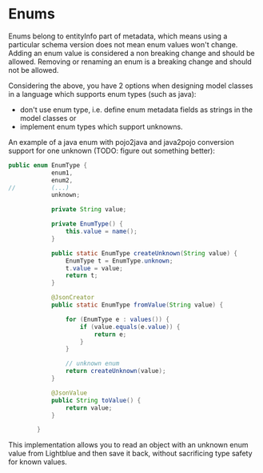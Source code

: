 # Enums

Enums belong to entityInfo part of metadata, which means using a particular schema version does not mean enum values won't change. Adding an enum value is considered a non breaking change and should be allowed. Removing or renaming an enum is a breaking change and should not be allowed.

Considering the above, you have 2 options when designing model classes in a language which supports enum types (such as java):
* don't use enum type, i.e. define enum metadata fields as strings in the model classes or
* implement enum types which support unknowns.

An example of a java enum with pojo2java and java2pojo conversion support for one unknown (TODO: figure out something better):

```java
public enum EnumType {
            enum1,
            enum2,
//          (...)
            unknown;

            private String value;

            private EnumType() {
                this.value = name();
            }

            public static EnumType createUnknown(String value) {
                EnumType t = EnumType.unknown;
                t.value = value;
                return t;
            }

            @JsonCreator
            public static EnumType fromValue(String value) {

                for (EnumType e : values()) {
                    if (value.equals(e.value)) {
                        return e;
                    }
                }

                // unknown enum
                return createUnknown(value);
            }

            @JsonValue
            public String toValue() {
                return value;
            }

        }
```

This implementation allows you to read an object with an unknown enum value from Lightblue and then save it back, without sacrificing type safety for known values.

